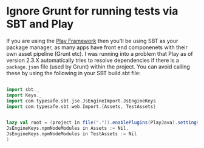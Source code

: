 # Ignore Grunt for running tests via SBT and Play

If you are using the [Play Framework](https://www.playframework.com/) then you'll be using SBT as your package manager, as many apps have front end componenets with their own asset pipeline (Grunt etc). I was running into a problem that Play as of version 2.3.X automatically tries to resolve dependencies if there is a `package.json` file (used by Grunt) within the project. You can avoid calling these by using the following in your SBT build.sbt file:

```scala

import sbt._
import Keys._
import com.typesafe.sbt.jse.JsEngineImport.JsEngineKeys
import com.typesafe.sbt.web.Import.{Assets, TestAssets}


lazy val root = (project in file(".")).enablePlugins(PlayJava).settings(
JsEngineKeys.npmNodeModules in Assets := Nil,
JsEngineKeys.npmNodeModules in TestAssets := Nil
)
```